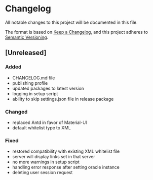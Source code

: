 # Changelog

All notable changes to this project will be documented in this file.

The format is based on [Keep a Changelog](https://keepachangelog.com/en/1.0.0/),
and this project adheres to [Semantic Versioning](https://semver.org/spec/v2.0.0.html).

## [Unreleased]

### Added

- CHANGELOG.md file
- publishing profile
- updated packages to latest version
- logging in setup script
- ability to skip settings.json file in release package

### Changed

- replaced Antd in favor of Material-UI
- default whitelist type to XML

### Fixed

- restored compatibility with existing XML whitelist file
- server will display links set in that server
- no more warnings in setup script
- handling error response after setting oracle instance
- deleting user session request

<!-- ## [1.0.0] - 2017-06-20 -->
<!-- Added
Changed
Deprecated
Removed
Fixed
Security -->
